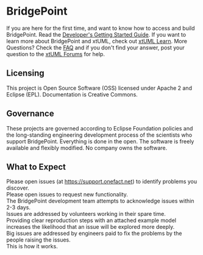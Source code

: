 BridgePoint
============
If you are here for the first time, and want to know how to access and build BridgePoint.  Read the [Developer's Getting Started Guide](https://github.com/xtuml/bridgepoint/blob/master/doc-bridgepoint/process/Developer%20Getting%20Started%20Guide.md).  If you want to learn more about BridgePoint and xtUML, check out [xtUML Learn](https://xtuml.org/learn/).  More Questions? Check the [FAQ](https://github.com/xtuml/bridgepoint/blob/master/doc-bridgepoint/process/FAQ.md) and if you don't find your answer, post your question to the [xtUML Forums](https://xtuml.org/community/forum/xtuml-forum/) for help.

Licensing
---------
This project is Open Source Software (OSS) licensed under Apache 2 and Eclipse (EPL). Documentation is Creative Commons.

Governance
----------
These projects are governed according to Eclipse Foundation policies and the long-standing engineering development process of the scientists who support BridgePoint. Everything is done in the open. The software is freely available and flexibly modified. No company owns the software.

What to Expect
--------------
Please open issues (at https://support.onefact.net) to identify problems you discover.  
Please open issues to request new functionality.  
The BridgePoint development team attempts to acknowledge issues within 2-3 days.  
Issues are addressed by volunteers working in their spare time.  
Providing clear reproduction steps with an attached example model increases the likelihood that an issue will be explored more deeply.  
Big issues are addressed by engineers paid to fix the problems by the people raising the issues.  
This is how it works.  

